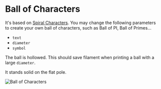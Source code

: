 # Ball of Characters

It's based on [Spiral Characters](https://www.thingiverse.com/thing:1404251). You may change the following parameters to create your own ball of characters, such as Ball of PI, Ball of Primes...

- `text`
- `diameter`
- `symbol`

The ball is hollowed. This should save filament when printing a ball with a large `diameter`. 

It stands solid on the flat pole.

![Ball of Characters](http://thingiverse-production-new.s3.amazonaws.com/renders/d0/b4/a4/de/e8/d30719bfc793de5c7e01df0657c3e075_preview_featured.jpg)
